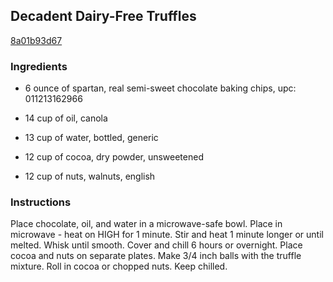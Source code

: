 ## Decadent Dairy-Free Truffles

[8a01b93d67](http://www.food.com/recipe/decadent-dairy-free-truffles-169337)

### Ingredients

 - 6 ounce of spartan, real semi-sweet chocolate baking chips, upc: 011213162966

 - 14 cup of oil, canola

 - 13 cup of water, bottled, generic

 - 12 cup of cocoa, dry powder, unsweetened

 - 12 cup of nuts, walnuts, english

### Instructions

Place chocolate, oil, and water in a microwave-safe bowl. Place in microwave - heat on HIGH for 1 minute. Stir and heat 1 minute longer or until melted. Whisk until smooth. Cover and chill 6 hours or overnight. Place cocoa and nuts on separate plates. Make 3/4 inch balls with the truffle mixture. Roll in cocoa or chopped nuts. Keep chilled.